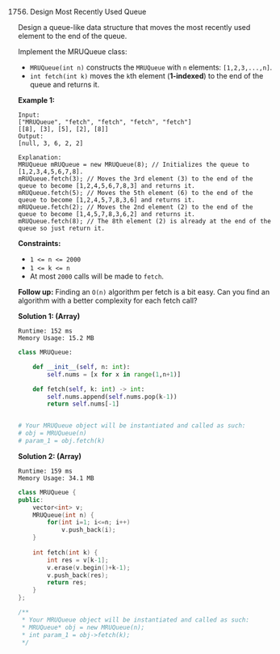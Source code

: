 1756. Design Most Recently Used Queue

Design a queue-like data structure that moves the most recently used element to the end of the queue.

Implement the MRUQueue class:

* `MRUQueue(int n)` constructs the `MRUQueue` with `n` elements: `[1,2,3,...,n]`.
* `int fetch(int k)` moves the `k`th element (**1-indexed**) to the end of the queue and returns it.
 

**Example 1:**
```
Input:
["MRUQueue", "fetch", "fetch", "fetch", "fetch"]
[[8], [3], [5], [2], [8]]
Output:
[null, 3, 6, 2, 2]

Explanation:
MRUQueue mRUQueue = new MRUQueue(8); // Initializes the queue to [1,2,3,4,5,6,7,8].
mRUQueue.fetch(3); // Moves the 3rd element (3) to the end of the queue to become [1,2,4,5,6,7,8,3] and returns it.
mRUQueue.fetch(5); // Moves the 5th element (6) to the end of the queue to become [1,2,4,5,7,8,3,6] and returns it.
mRUQueue.fetch(2); // Moves the 2nd element (2) to the end of the queue to become [1,4,5,7,8,3,6,2] and returns it.
mRUQueue.fetch(8); // The 8th element (2) is already at the end of the queue so just return it.
```

**Constraints:**

* `1 <= n <= 2000`
* `1 <= k <= n`
* At most `2000` calls will be made to `fetch`.
 

**Follow up:** Finding an `O(n)` algorithm per fetch is a bit easy. Can you find an algorithm with a better complexity for each fetch call?

**Solution 1: (Array)**
```
Runtime: 152 ms
Memory Usage: 15.2 MB
```
```python
class MRUQueue:

    def __init__(self, n: int):
        self.nums = [x for x in range(1,n+1)]

    def fetch(self, k: int) -> int:
        self.nums.append(self.nums.pop(k-1))
        return self.nums[-1]


# Your MRUQueue object will be instantiated and called as such:
# obj = MRUQueue(n)
# param_1 = obj.fetch(k)
```

**Solution 2: (Array)**
```
Runtime: 159 ms
Memory Usage: 34.1 MB
```
```c++
class MRUQueue {
public:
    vector<int> v;
    MRUQueue(int n) {
        for(int i=1; i<=n; i++)
            v.push_back(i);
    }
    
    int fetch(int k) {
        int res = v[k-1];
        v.erase(v.begin()+k-1);
        v.push_back(res);
        return res;
    }
};

/**
 * Your MRUQueue object will be instantiated and called as such:
 * MRUQueue* obj = new MRUQueue(n);
 * int param_1 = obj->fetch(k);
 */
```
